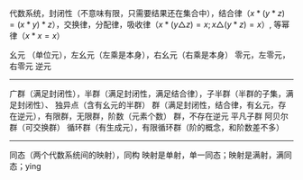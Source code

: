 代数系统，封闭性（不意味有限，只需要结果还在集合中），结合律（$x*(y*z)=(x*y)*z$），交换律，分配律，吸收律（$x*(y\triangle z)=x; x\triangle (y*z)=x$）, 等幂律（$x*x=x$）

幺元 （单位元），左幺元（左乘是本身），右幺元（右乘是本身）
零元，左零元，右零元
逆元

---
广群（满足封闭性），半群（满足封闭性，满足结合律），子半群（半群的子集，满足封闭性）、
独异点（含有幺元的半群）
群（满足封闭性，结合律，有幺元，存在逆元），有限群，无限群，阶数（元素个数）
群，不存在逆元
平凡子群
阿贝尔群（可交换群）
循环群（有生成元），有限循环群（阶的概念，和阶数差不多）

---
同态（两个代数系统间的映射），同构
映射是单射，单一同态；映射是满射，满同态；ying